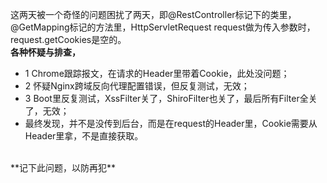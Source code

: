 这两天被一个奇怪的问题困扰了两天，即@RestController标记下的类里，
@GetMapping标记的方法里，HttpServletRequest request做为传入参数时，
request.getCookies是空的。
<br>
**各种怀疑与排查，**
- 1 Chrome跟踪报文，在请求的Header里带着Cookie，此处没问题；
- 2 怀疑Nginx跨域反向代理配置错误，但反复测试，无效；
- 3 Boot里反复测试，XssFilter关了，ShiroFilter也关了，最后所有Filter全关了，无效；
- 最终发现，并不是没传到后台，而是在request的Header里，Cookie需要从Header里拿，不是直接获取。

<br>
**记下此问题，以防再犯** 